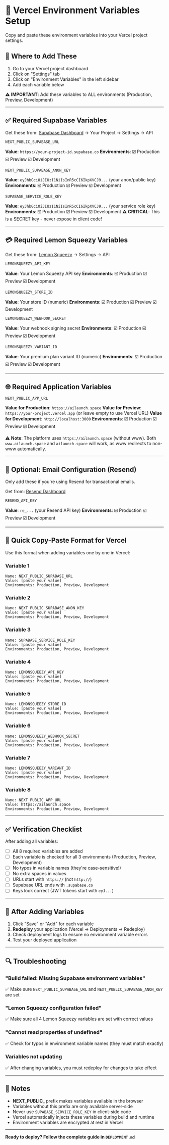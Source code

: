 # 🔐 Vercel Environment Variables Setup

Copy and paste these environment variables into your Vercel project settings.

## 📍 Where to Add These

1. Go to your Vercel project dashboard
2. Click on "Settings" tab
3. Click on "Environment Variables" in the left sidebar
4. Add each variable below

⚠️ **IMPORTANT**: Add these variables to ALL environments (Production, Preview, Development)

---

## ✅ Required Supabase Variables

Get these from: [Supabase Dashboard](https://app.supabase.com) → Your Project → Settings → API

```
NEXT_PUBLIC_SUPABASE_URL
```
**Value**: `https://your-project-id.supabase.co`
**Environments**: ☑️ Production ☑️ Preview ☑️ Development

```
NEXT_PUBLIC_SUPABASE_ANON_KEY
```
**Value**: `eyJhbGciOiJIUzI1NiIsInR5cCI6IkpXVCJ9...` (your anon/public key)
**Environments**: ☑️ Production ☑️ Preview ☑️ Development

```
SUPABASE_SERVICE_ROLE_KEY
```
**Value**: `eyJhbGciOiJIUzI1NiIsInR5cCI6IkpXVCJ9...` (your service role key)
**Environments**: ☑️ Production ☑️ Preview ☑️ Development
**⚠️ CRITICAL**: This is a SECRET key - never expose in client code!

---

## 💳 Required Lemon Squeezy Variables

Get these from: [Lemon Squeezy](https://app.lemonsqueezy.com) → Settings → API

```
LEMONSQUEEZY_API_KEY
```
**Value**: Your Lemon Squeezy API key
**Environments**: ☑️ Production ☑️ Preview ☑️ Development

```
LEMONSQUEEZY_STORE_ID
```
**Value**: Your store ID (numeric)
**Environments**: ☑️ Production ☑️ Preview ☑️ Development

```
LEMONSQUEEZY_WEBHOOK_SECRET
```
**Value**: Your webhook signing secret
**Environments**: ☑️ Production ☑️ Preview ☑️ Development

```
LEMONSQUEEZY_VARIANT_ID
```
**Value**: Your premium plan variant ID (numeric)
**Environments**: ☑️ Production ☑️ Preview ☑️ Development

---

## 🌐 Required Application Variables

```
NEXT_PUBLIC_APP_URL
```
**Value for Production**: `https://ailaunch.space`
**Value for Preview**: `https://your-project.vercel.app` (or leave empty to use Vercel URL)
**Value for Development**: `http://localhost:3000`
**Environments**: ☑️ Production ☑️ Preview ☑️ Development

⚠️ **Note**: The platform uses `https://ailaunch.space` (without www). Both `www.ailaunch.space` and `ailaunch.space` will work, as www redirects to non-www automatically.

---

## 📧 Optional: Email Configuration (Resend)

Only add these if you're using Resend for transactional emails.

Get from: [Resend Dashboard](https://resend.com/api-keys)

```
RESEND_API_KEY
```
**Value**: `re_...` (your Resend API key)
**Environments**: ☑️ Production ☑️ Preview ☑️ Development

---

## 🎯 Quick Copy-Paste Format for Vercel

Use this format when adding variables one by one in Vercel:

### Variable 1
```
Name: NEXT_PUBLIC_SUPABASE_URL
Value: [paste your value]
Environments: Production, Preview, Development
```

### Variable 2
```
Name: NEXT_PUBLIC_SUPABASE_ANON_KEY
Value: [paste your value]
Environments: Production, Preview, Development
```

### Variable 3
```
Name: SUPABASE_SERVICE_ROLE_KEY
Value: [paste your value]
Environments: Production, Preview, Development
```

### Variable 4
```
Name: LEMONSQUEEZY_API_KEY
Value: [paste your value]
Environments: Production, Preview, Development
```

### Variable 5
```
Name: LEMONSQUEEZY_STORE_ID
Value: [paste your value]
Environments: Production, Preview, Development
```

### Variable 6
```
Name: LEMONSQUEEZY_WEBHOOK_SECRET
Value: [paste your value]
Environments: Production, Preview, Development
```

### Variable 7
```
Name: LEMONSQUEEZY_VARIANT_ID
Value: [paste your value]
Environments: Production, Preview, Development
```

### Variable 8
```
Name: NEXT_PUBLIC_APP_URL
Value: https://ailaunch.space
Environments: Production, Preview, Development
```

---

## ✅ Verification Checklist

After adding all variables:

- [ ] All 8 required variables are added
- [ ] Each variable is checked for all 3 environments (Production, Preview, Development)
- [ ] No typos in variable names (they're case-sensitive!)
- [ ] No extra spaces in values
- [ ] URLs start with `https://` (not `http://`)
- [ ] Supabase URL ends with `.supabase.co`
- [ ] Keys look correct (JWT tokens start with `eyJ...`)

---

## 🚀 After Adding Variables

1. Click "Save" or "Add" for each variable
2. **Redeploy** your application (Vercel → Deployments → Redeploy)
3. Check deployment logs to ensure no environment variable errors
4. Test your deployed application

---

## 🔍 Troubleshooting

### "Build failed: Missing Supabase environment variables"
✅ Make sure `NEXT_PUBLIC_SUPABASE_URL` and `NEXT_PUBLIC_SUPABASE_ANON_KEY` are set

### "Lemon Squeezy configuration failed"
✅ Make sure all 4 Lemon Squeezy variables are set with correct values

### "Cannot read properties of undefined"
✅ Check for typos in environment variable names (they must match exactly)

### Variables not updating
✅ After changing variables, you must redeploy for changes to take effect

---

## 📝 Notes

- **NEXT_PUBLIC_** prefix makes variables available in the browser
- Variables without this prefix are only available server-side
- Never use `SUPABASE_SERVICE_ROLE_KEY` in client-side code
- Vercel automatically injects these variables during build and runtime
- Environment variables are encrypted at rest in Vercel

---

**Ready to deploy? Follow the complete guide in `DEPLOYMENT.md`**

